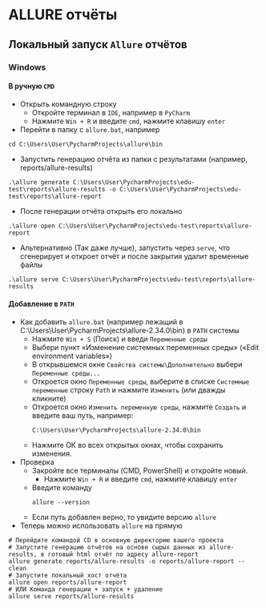 # ALLURE отчёты

## Локальный запуск `Allure` отчётов
### Windows
#### В ручную `CMD`
* Открыть командную строку
  * Откройте терминал в `IDE`, например в `PyCharm`
  * Нажмите `Win + R` и введите `cmd`, нажмите клавишу `enter`
* Перейти в папку с `allure.bat`, например
```shell
cd C:\Users\User\PycharmProjects\allure\bin
```
* Запустить генерацию отчёта из папки с результатами (например, reports/allure-results)
```shell
.\allure generate C:\Users\User\PycharmProjects\edu-test\reports\allure-results -o C:\Users\User\PycharmProjects\edu-test\reports\allure-report
```
* После генерации отчёта открыть его локально
```shell
.\allure open C:\Users\User\PycharmProjects\edu-test\reports\allure-report
```
* Альтернативно (Так даже лучше), запустить через `serve`, что сгенерирует и откроет отчёт и после закрытия удалит временные файлы
```shell
.\allure serve C:\Users\User\PycharmProjects\edu-test\reports\allure-results
```
#### Добавление в `PATH`
* Как добавить `allure.bat` (например лежащий в C:\Users\User\PycharmProjects\allure-2.34.0\bin) в `PATH` системы
  * Нажмите `Win + S` (Поиск) и введи `Переменные среды`
  * Выбери пункт «Изменение системных переменных среды» («Edit environment variables»)
  * В открывшемся окне `Свойства системы\Дополнительно` выбери `Переменные среды...` 
  * Откроется окно `Переменные среды`, выберите в списке `Системные переменные` строку `Path` и нажмите `Изменить` (или дважды кликните)
  * Откроется окно `Изменить переменную среды`, нажмите `Создать` и введите ваш путь, например:
    ```shell
    C:\Users\User\PycharmProjects\allure-2.34.0\bin
    ```
  * Нажмите ОК во всех открытых окнах, чтобы сохранить изменения.
* Проверка
  * Закройте все терминалы (CMD, PowerShell) и откройте новый.
    * Нажмите `Win + R` и введите `cmd`, нажмите клавишу `enter`
  * Введите команду
    ```shell
    allure --version
    ```
  * Если путь добавлен верно, то увидите версию `allure`  
* Теперь можно использовать `allure` на прямую
```shell
# Перейдите командой CD в основную директорию вашего проекта
# Запустите генерацию отчётов на основе сырых данных из allure-results, в готовый html отчёт по адресу allure-report
allure generate reports/allure-results -o reports/allure-report --clean
# Запустите локальный хост отчёта
allure open reports/allure-report
# ИЛИ Команда генерации + запуск + удаление
allure serve reports/allure-results
```